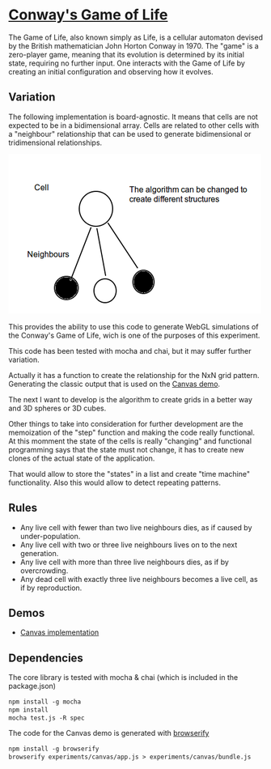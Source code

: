 [Conway's Game of Life](https://github.com/rafinskipg/gameoflife)
=====================

The Game of Life, also known simply as Life, is a cellular automaton devised by the British mathematician John Horton Conway in 1970.
The "game" is a zero-player game, meaning that its evolution is determined by its initial state, requiring no further input. One interacts with the Game of Life by creating an initial configuration and observing how it evolves.

Variation
-----

The following implementation is board-agnostic. It means that cells are not expected to be in a bidimensional array. 
Cells are related to other cells with a "neighbour" relationship that can be used to generate bidimensional or tridimensional relationships.

![image-cells](https://github.com/rafinskipg/gameoflife/blob/master/static/cells.png?raw=true)

This provides the ability to use this code to generate WebGL simulations of the Conway's Game of Life, wich is one of the purposes of this experiment.

This code has been tested with mocha and chai, but it may suffer further variation.

Actually it has a function to create the relationship for the NxN grid pattern. Generating the classic output that is used on the [Canvas demo](http://rvpg.me/experiments/gameoflife/canvas/).

The next I want to develop is the algorithm to create grids in a better way and 3D spheres or 3D cubes.

Other things to take into consideration for further development are the memoization of the "step" function and making the code really functional. At this momment the state of the cells is really "changing" and functional  programming says that the state must not change, it has to create new clones of the actual state of the application.

That would allow to store the "states" in a list and create "time machine" functionality. Also this would allow to detect repeating patterns.


Rules
-----

* Any live cell with fewer than two live neighbours dies, as if caused by under-population.
* Any live cell with two or three live neighbours lives on to the next generation.
* Any live cell with more than three live neighbours dies, as if by overcrowding.
* Any dead cell with exactly three live neighbours becomes a live cell, as if by reproduction.

Demos
-----
* [Canvas implementation](http://rvpg.me/experiments/gameoflife/canvas/)


Dependencies
------------

The core library is tested with mocha & chai (which is included in the package.json)

    npm install -g mocha
    npm install
    mocha test.js -R spec

The code for the Canvas demo is generated with [browserify](https://github.com/substack/node-browserify)

    npm install -g browserify
    browserify experiments/canvas/app.js > experiments/canvas/bundle.js  

